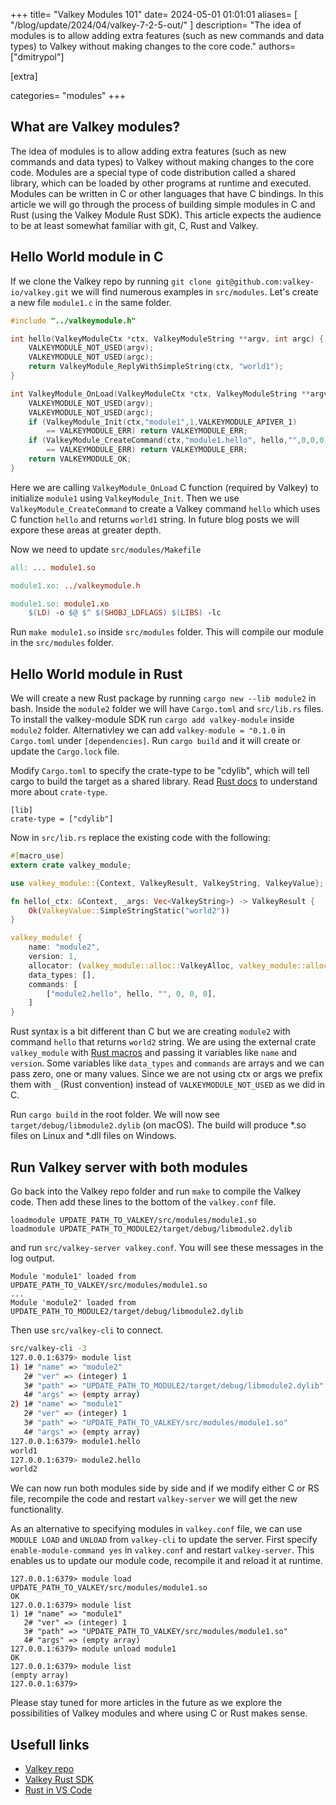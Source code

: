 +++
title=  "Valkey Modules 101"
date= 2024-05-01 01:01:01
aliases= [
    "/blog/update/2024/04/valkey-7-2-5-out/"
]
description= "The idea of modules is to allow adding extra features (such as new commands and data types) to Valkey without making changes to the core code."
authors= ["dmitrypol"]

[extra]

categories= "modules"
+++

## What are Valkey modules?  

The idea of modules is to allow adding extra features (such as new commands and data types) to Valkey without making changes to the core code.
Modules are a special type of code distribution called a shared library, which can be loaded by other programs at runtime and executed.
Modules can be written in C or other languages that have C bindings.
In this article we will go through the process of building simple modules in C and Rust (using the Valkey Module Rust SDK).
This article expects the audience to be at least somewhat familiar with git, C, Rust and Valkey.

## Hello World module in C

If we clone the Valkey repo by running `git clone git@github.com:valkey-io/valkey.git` we will find numerous examples in `src/modules`.
Let's create a new file `module1.c` in the same folder.

```c
#include "../valkeymodule.h"

int hello(ValkeyModuleCtx *ctx, ValkeyModuleString **argv, int argc) {
    VALKEYMODULE_NOT_USED(argv);
    VALKEYMODULE_NOT_USED(argc);
    return ValkeyModule_ReplyWithSimpleString(ctx, "world1");
}

int ValkeyModule_OnLoad(ValkeyModuleCtx *ctx, ValkeyModuleString **argv, int argc) {
    VALKEYMODULE_NOT_USED(argv);
    VALKEYMODULE_NOT_USED(argc);
    if (ValkeyModule_Init(ctx,"module1",1,VALKEYMODULE_APIVER_1) 
        == VALKEYMODULE_ERR) return VALKEYMODULE_ERR;
    if (ValkeyModule_CreateCommand(ctx,"module1.hello", hello,"",0,0,0) 
        == VALKEYMODULE_ERR) return VALKEYMODULE_ERR;
    return VALKEYMODULE_OK;
}
```

Here we are calling `ValkeyModule_OnLoad` C function (required by Valkey) to initialize `module1` using `ValkeyModule_Init`.
Then we use `ValkeyModule_CreateCommand` to create a Valkey command `hello` which uses C function `hello` and returns `world1` string.
In future blog posts we will expore these areas at greater depth.

Now we need to update `src/modules/Makefile`

```makefile
all: ... module1.so

module1.xo: ../valkeymodule.h

module1.so: module1.xo
	$(LD) -o $@ $^ $(SHOBJ_LDFLAGS) $(LIBS) -lc
```

Run `make module1.so` inside `src/modules` folder.
This will compile our module in the `src/modules` folder.

## Hello World module in Rust

We will create a new Rust package by running `cargo new --lib module2` in bash.
Inside the `module2` folder we will have `Cargo.toml` and `src/lib.rs` files.
To install the valkey-module SDK run `cargo add valkey-module` inside `module2` folder.
Alternativley we can add `valkey-module = "0.1.0` in `Cargo.toml` under `[dependencies]`.
Run `cargo build` and it will create or update the `Cargo.lock` file.

Modify `Cargo.toml` to specify the crate-type to be "cdylib", which will tell cargo to build the target as a shared library.
Read [Rust docs](https://doc.rust-lang.org/reference/linkage.html) to understand more about `crate-type`.

```
[lib]
crate-type = ["cdylib"]
```

Now in `src/lib.rs` replace the existing code with the following:

```rust
#[macro_use]
extern crate valkey_module;

use valkey_module::{Context, ValkeyResult, ValkeyString, ValkeyValue};

fn hello(_ctx: &Context, _args: Vec<ValkeyString>) -> ValkeyResult {
    Ok(ValkeyValue::SimpleStringStatic("world2"))
}

valkey_module! {
    name: "module2",
    version: 1,
    allocator: (valkey_module::alloc::ValkeyAlloc, valkey_module::alloc::ValkeyAlloc),
    data_types: [],
    commands: [
        ["module2.hello", hello, "", 0, 0, 0],
    ]
}
```

Rust syntax is a bit different than C but we are creating `module2` with command `hello` that returns `world2` string.
We are using the external crate `valkey_module` with [Rust macros](https://doc.rust-lang.org/book/ch19-06-macros.html) and passing it variables like `name` and `version`.
Some variables like `data_types` and `commands` are arrays and we can pass zero, one or many values.
Since we are not using ctx or args we prefix them with `_` (Rust convention) instead of `VALKEYMODULE_NOT_USED` as we did in C.

Run `cargo build` in the root folder.
We will now see `target/debug/libmodule2.dylib` (on macOS).
The build will produce *.so files on Linux and *.dll files on Windows.


## Run Valkey server with both modules

Go back into the Valkey repo folder and run `make` to compile the Valkey code.
Then add these lines to the bottom of the `valkey.conf` file.

```
loadmodule UPDATE_PATH_TO_VALKEY/src/modules/module1.so
loadmodule UPDATE_PATH_TO_MODULE2/target/debug/libmodule2.dylib
```

and run `src/valkey-server valkey.conf`.
You will see these messages in the log output.

```
Module 'module1' loaded from UPDATE_PATH_TO_VALKEY/src/modules/module1.so
...
Module 'module2' loaded from UPDATE_PATH_TO_MODULE2/target/debug/libmodule2.dylib
```

Then use `src/valkey-cli` to connect.

```bash
src/valkey-cli -3
127.0.0.1:6379> module list
1) 1# "name" => "module2"
   2# "ver" => (integer) 1
   3# "path" => "UPDATE_PATH_TO_MODULE2/target/debug/libmodule2.dylib"
   4# "args" => (empty array)
2) 1# "name" => "module1"
   2# "ver" => (integer) 1
   3# "path" => "UPDATE_PATH_TO_VALKEY/src/modules/module1.so"
   4# "args" => (empty array)
127.0.0.1:6379> module1.hello
world1
127.0.0.1:6379> module2.hello
world2
```

We can now run both modules side by side and if we modify either C or RS file, recompile the code and restart `valkey-server` we will get the new functionality.

As an alternative to specifying modules in `valkey.conf` file, we can use `MODULE LOAD` and `UNLOAD` from `valkey-cli` to update the server.
First specify `enable-module-command yes` in `valkey.conf` and restart `valkey-server`.
This enables us to update our module code, recompile it and reload it at runtime.

```
127.0.0.1:6379> module load UPDATE_PATH_TO_VALKEY/src/modules/module1.so
OK
127.0.0.1:6379> module list
1) 1# "name" => "module1"
   2# "ver" => (integer) 1
   3# "path" => "UPDATE_PATH_TO_VALKEY/src/modules/module1.so"
   4# "args" => (empty array)
127.0.0.1:6379> module unload module1
OK
127.0.0.1:6379> module list
(empty array)
127.0.0.1:6379> 
```

Please stay tuned for more articles in the future as we explore the possibilities of Valkey modules and where using C or Rust makes sense.

## Usefull links

* [Valkey repo](https://github.com/valkey-io/valkey)
* [Valkey Rust SDK](https://github.com/valkey-io/valkeymodule-rs)
* [Rust in VS Code](https://code.visualstudio.com/docs/languages/rust)